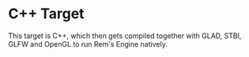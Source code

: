 # C++ Target

This target is C++, which then gets compiled together with GLAD, STBI, GLFW and OpenGL to run Rem's Engine natively.